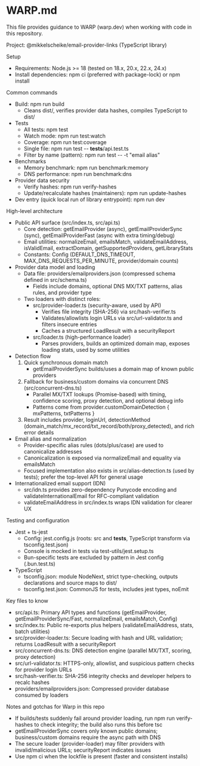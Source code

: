 # WARP.md

This file provides guidance to WARP (warp.dev) when working with code in this repository.

Project: @mikkelscheike/email-provider-links (TypeScript library)

Setup
- Requirements: Node.js >= 18 (tested on 18.x, 20.x, 22.x, 24.x)
- Install dependencies: npm ci (preferred with package-lock) or npm install

Common commands
- Build: npm run build
  - Cleans dist/, verifies provider data hashes, compiles TypeScript to dist/
- Tests
  - All tests: npm test
  - Watch mode: npm run test:watch
  - Coverage: npm run test:coverage
  - Single file: npm run test -- __tests__/api.test.ts
  - Filter by name (pattern): npm run test -- -t "email alias"
- Benchmarks
  - Memory benchmark: npm run benchmark:memory
  - DNS performance: npm run benchmark:dns
- Provider data security
  - Verify hashes: npm run verify-hashes
  - Update/recalculate hashes (maintainers): npm run update-hashes
- Dev entry (quick local run of library entrypoint): npm run dev

High-level architecture
- Public API surface (src/index.ts, src/api.ts)
  - Core detection: getEmailProvider (async), getEmailProviderSync (sync), getEmailProviderFast (async with extra timing/debug)
  - Email utilities: normalizeEmail, emailsMatch, validateEmailAddress, isValidEmail, extractDomain, getSupportedProviders, getLibraryStats
  - Constants: Config (DEFAULT_DNS_TIMEOUT, MAX_DNS_REQUESTS_PER_MINUTE, provider/domain counts)
- Provider data model and loading
  - Data file: providers/emailproviders.json (compressed schema defined in src/schema.ts)
    - Fields include domains, optional DNS MX/TXT patterns, alias rules, and provider type
  - Two loaders with distinct roles:
    - src/provider-loader.ts (security-aware, used by API)
      - Verifies file integrity (SHA-256) via src/hash-verifier.ts
      - Validates/allowlists login URLs via src/url-validator.ts and filters insecure entries
      - Caches a structured LoadResult with a securityReport
    - src/loader.ts (high-performance loader)
      - Parses providers, builds an optimized domain map, exposes loading stats, used by some utilities
- Detection flow
  1) Quick synchronous domain match
     - getEmailProviderSync builds/uses a domain map of known public providers
  2) Fallback for business/custom domains via concurrent DNS (src/concurrent-dns.ts)
     - Parallel MX/TXT lookups (Promise-based) with timing, confidence scoring, proxy detection, and optional debug info
     - Patterns come from provider.customDomainDetection { mxPatterns, txtPatterns }
  3) Result includes provider, loginUrl, detectionMethod (domain_match/mx_record/txt_record/both/proxy_detected), and rich error details
- Email alias and normalization
  - Provider-specific alias rules (dots/plus/case) are used to canonicalize addresses
  - Canonicalization is exposed via normalizeEmail and equality via emailsMatch
  - Focused implementation also exists in src/alias-detection.ts (used by tests); prefer the top-level API for general usage
- Internationalized email support (IDN)
  - src/idn.ts provides zero-dependency Punycode encoding and validateInternationalEmail for RFC-compliant validation
  - validateEmailAddress in src/index.ts wraps IDN validation for clearer UX

Testing and configuration
- Jest + ts-jest
  - Config: jest.config.js (roots: src and __tests__, TypeScript transform via tsconfig.test.json)
  - Console is mocked in tests via test-utils/jest.setup.ts
  - Bun-specific tests are excluded by pattern in Jest config (.bun.test.ts)
- TypeScript
  - tsconfig.json: module NodeNext, strict type-checking, outputs declarations and source maps to dist/
  - tsconfig.test.json: CommonJS for tests, includes jest types, noEmit

Key files to know
- src/api.ts: Primary API types and functions (getEmailProvider, getEmailProviderSync/Fast, normalizeEmail, emailsMatch, Config)
- src/index.ts: Public re-exports plus helpers (validateEmailAddress, stats, batch utilities)
- src/provider-loader.ts: Secure loading with hash and URL validation; returns LoadResult with a securityReport
- src/concurrent-dns.ts: DNS detection engine (parallel MX/TXT, scoring, proxy detection)
- src/url-validator.ts: HTTPS-only, allowlist, and suspicious pattern checks for provider login URLs
- src/hash-verifier.ts: SHA-256 integrity checks and developer helpers to recalc hashes
- providers/emailproviders.json: Compressed provider database consumed by loaders

Notes and gotchas for Warp in this repo
- If builds/tests suddenly fail around provider loading, run npm run verify-hashes to check integrity; the build also runs this before tsc
- getEmailProviderSync covers only known public domains; business/custom domains require the async path with DNS
- The secure loader (provider-loader) may filter providers with invalid/malicious URLs; securityReport indicates issues
- Use npm ci when the lockfile is present (faster and consistent installs)

